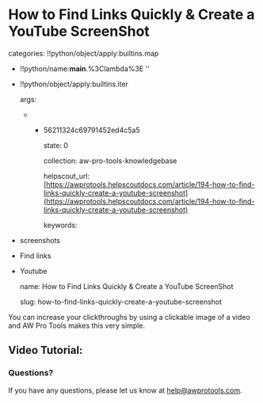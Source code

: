 # How to Find Links Quickly & Create a YouTube ScreenShot

categories: !!python/object/apply:builtins.map

* !!python/name:**main**.%3Clambda%3E ''
* !!python/object/apply:builtins.iter

  args:

  * * 56211324c69791452ed4c5a5

      state: 0

      collection: aw-pro-tools-knowledgebase

      helpscout\_url: [https://awprotools.helpscoutdocs.com/article/194-how-to-find-links-quickly-create-a-youtube-screenshot](https://awprotools.helpscoutdocs.com/article/194-how-to-find-links-quickly-create-a-youtube-screenshot)

      keywords:

* screenshots
* Find links
* Youtube

  name: How to Find Links Quickly & Create a YouTube ScreenShot

  slug: how-to-find-links-quickly-create-a-youtube-screenshot

You can increase your clickthroughs by using a clickable image of a video and AW Pro Tools makes this very simple.

## Video Tutorial:

### Questions?

If you have any questions, please let us know at [help@awprotools.com](mailto:mailto:help@awprotools.com).

